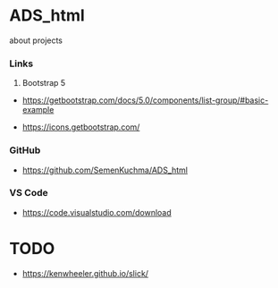 # ADS_html

about projects

### Links

1. Bootstrap 5

- https://getbootstrap.com/docs/5.0/components/list-group/#basic-example

- https://icons.getbootstrap.com/




### GitHub

- https://github.com/SemenKuchma/ADS_html


### VS Code 

- https://code.visualstudio.com/download

# TODO 
- https://kenwheeler.github.io/slick/